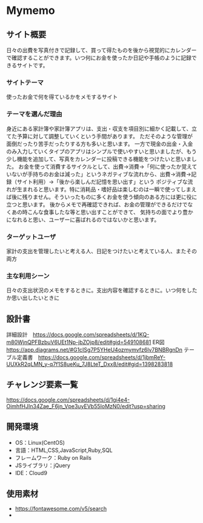 # Mymemo

## サイト概要
日々の出費を写真付きで記録して、買って得たものを後から視覚的にカレンダーで確認することができます。いつ何にお金を使ったか日記や手帳のように記録できるサイトです。

### サイトテーマ
使ったお金で何を得ているかをメモするサイト

### テーマを選んだ理由
身近にある家計簿や家計簿アプリは、支出・収支を項目別に細かく記載して、立てた予算に対して調整していくという手間があります。
ただそのような管理が面倒だったり苦手だったりする方も多いと思います。
一方で現金の出金・入金のみ入力していくタイプのアプリはシンプルで使いやすいと思いましたが、もう少し機能を追加して、写真をカレンダーに投稿できる機能をつけたいと思いました。
お金を使って消費するサイクルとして、出費→消費→「何に使ったか覚えていないが手持ちのお金は減った」というネガティブな流れから、出費→消費→記録（サイト利用）→「後から楽しんだ記憶を思い出す」という
ポジティブな流れが生まれると思います。特に消耗品・嗜好品は楽しむのは一瞬で使ってしまえば後に残りません。そういったものに多くお金を使う傾向のある方には更に役に立つと思います。
後からメモで再確認できれば、お金の管理ができるだけでなくあの時こんな食事したな等と思い出すことができて、
気持ちの面でより豊かになれると思い、ユーザーに喜ばれるのではないかと思います。


### ターゲットユーザ
家計の支出を管理したいと考える人、日記をつけたいと考えている人、またその両方

### 主な利用シーン
日々の支出状況のメモをするときに。支出内容を確認するときに。いつ何をしたか思い出したいときに

## 設計書
詳細設計　https://docs.google.com/spreadsheets/d/1KQ-m80WjnQPFBzbuV6UEt1Np-jbZOjp8/edit#gid=549108681
ER図　https://app.diagrams.net/#G1cISg7P5YHeU4ozmymvfz6lv7BNBRgnDn
テーブル定義書　https://docs.google.com/spreadsheets/d/1jbmReY-UUXkR2qLMN_y-q7f1S8ueKu_7J8LteT_Dxx8/edit#gid=1398283818

## チャレンジ要素一覧

https://docs.google.com/spreadsheets/d/1gi4e4-OimhfHJIn34Zae_F6jn_Vpe3uyEVb55IoMzN0/edit?usp=sharing

## 開発環境
- OS：Linux(CentOS)
- 言語：HTML,CSS,JavaScript,Ruby,SQL
- フレームワーク：Ruby on Rails
- JSライブラリ：jQuery
- IDE：Cloud9

## 使用素材
- https://fontawesome.com/v5/search
-
